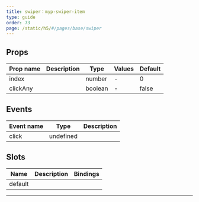 ```yaml
---
title: swiper：myp-swiper-item
type: guide
order: 73
page: /static/h5/#/pages/base/swiper
---
```


## Props

| Prop name | Description | Type    | Values | Default |
| --------- | ----------- | ------- | ------ | ------- |
| index     |             | number  | -      | 0       |
| clickAny  |             | boolean | -      | false   |

## Events

| Event name | Type      | Description |
| ---------- | --------- | ----------- |
| click      | undefined |

## Slots

| Name    | Description | Bindings |
| ------- | ----------- | -------- |
| default |             |          |

---
